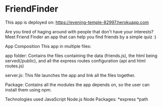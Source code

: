 # FriendFinder

This app is deployed on: https://evening-temple-82997.herokuapp.com

Are you tired of haging around with people that don't have your interests? Meet Friend Finder an app that can help you find friends by a simple quiz :)

App Composition
This app in multiple files:

app folder: Contains the files containing the data (friends.js), the html being served(/public), and all the express routes configuration (api and html routes.js)

server.js: This file launches the app and link all the files together. 

Package: Contains all the modules the app depends on, so the user can install them using npm.

Technologies used
JavaScript
Node.js
Node Packages: *express *path
